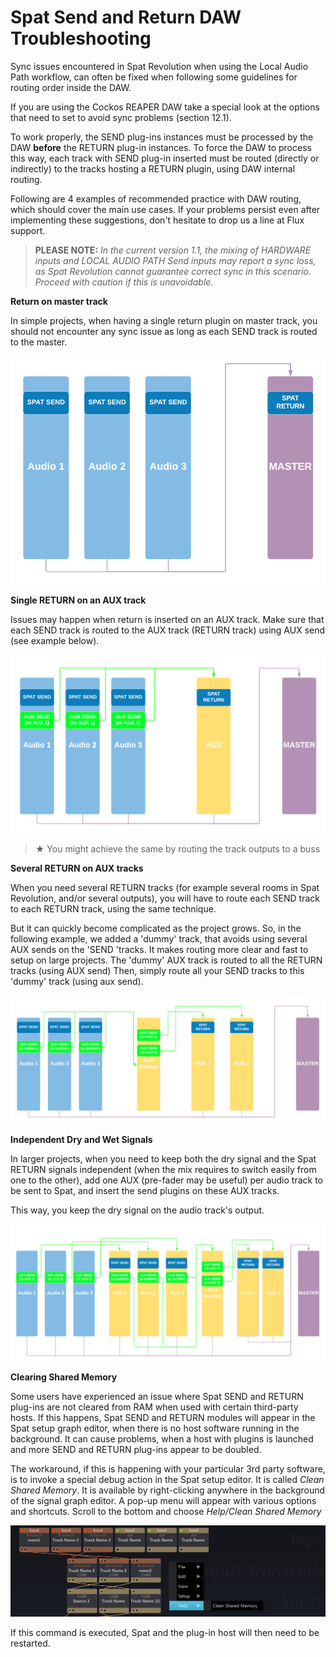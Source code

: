 # Spat Send and Return DAW Troubleshooting

Sync issues encountered in Spat Revolution when using the Local Audio Path workflow, can often be fixed when following some guidelines for routing order inside
the DAW.

If you are using the Cockos REAPER DAW take a special look at the options that
need to set to avoid sync problems (section 12.1).

To work properly, the SEND plug-ins instances must be processed by the DAW
**before** the RETURN plug-in instances. To force the DAW to process this way, each
track with SEND plug-in inserted must be routed (directly or indirectly) to the tracks
hosting a RETURN plugin, using DAW internal routing.

Following are 4 examples of recommended practice with DAW routing, which
should cover the main use cases. If your problems persist even after implementing
these suggestions, don't hesitate to drop us a line at Flux support.

> **PLEASE NOTE:** _In the current version 1.1, the mixing of HARDWARE inputs and
LOCAL AUDIO PATH Send inputs may report a sync loss, as Spat Revolution cannot
guarantee correct sync in this scenario. Proceed with caution if this is unavoidable._


**Return on master track**

In simple projects, when having a single return plugin on master track, you should
not encounter any sync issue as long as each SEND track is routed to the master.

![](../include/SpatRevolution_UserGuide_-346.png)


**Single RETURN on an AUX track**

Issues may happen when return is inserted on an AUX track. Make sure that each
SEND track is routed to the AUX track (RETURN track) using AUX send (see example below).

![](../include/SpatRevolution_UserGuide_-347.png)

> ★ You might achieve the same by routing the track outputs to a buss

**Several RETURN on AUX tracks**

When you need several RETURN tracks (for example several rooms in Spat Revolution, and/or several outputs), you will have to route each SEND track to each RETURN track, using the same technique.

But it can quickly become complicated as the project grows. So, in the following
example, we added a 'dummy' track, that avoids using several AUX sends on the
'SEND 'tracks. It makes routing more clear and fast to setup on large projects.
The 'dummy' AUX track is routed to all the RETURN tracks (using AUX send)
Then, simply route all your SEND tracks to this 'dummy' track (using aux send).

![](../include/SpatRevolution_UserGuide_-349.png)

**Independent Dry and Wet Signals**

In larger projects, when you need to keep both the dry signal and the Spat RETURN signals independent (when the mix requires to switch easily from one to the
other), add one AUX (pre-fader may be useful) per audio track to be sent to Spat,
and insert the send plugins on these AUX tracks.

This way, you keep the dry signal on the audio track's output.

![](../include/SpatRevolution_UserGuide_-351.png)

**Clearing Shared Memory**

Some users have experienced an issue where Spat SEND and RETURN plug-ins are
not cleared from RAM when used with certain third-party hosts.
If this happens, Spat SEND and RETURN modules will appear in the Spat setup
graph editor, when there is no host software running in the background. It can
cause problems, when a host with plugins is launched and more SEND and RETURN plug-ins appear to be doubled.

The workaround, if this is happening with your particular 3rd party software, is to
invoke a special debug action in the Spat setup editor. It is called _Clean Shared
Memory_. It is available by right-clicking anywhere in the background of the signal
graph editor. A pop-up menu will appear with various options and shortcuts. Scroll
to the bottom and choose _Help/Clean Shared Memory_

![](../include/SpatRevolution_UserGuide_-276.png)

If this command is executed, Spat and the plug-in host will then need to be restarted.

